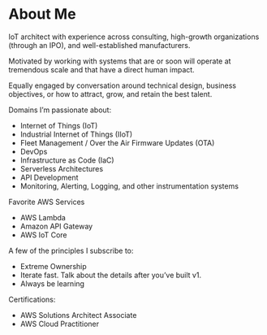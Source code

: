 # About Me

IoT architect with experience across consulting, high-growth organizations (through an IPO), and well-established manufacturers.

Motivated by working with systems that are or soon will operate at tremendous scale and that have a direct human impact.

Equally engaged by conversation around technical design, business objectives, or how to attract, grow, and retain the best talent.

Domains I’m passionate about:

- Internet of Things (IoT)
- Industrial Internet of Things (IIoT)
- Fleet Management / Over the Air Firmware Updates (OTA)
- DevOps
- Infrastructure as Code (IaC)
- Serverless Architectures
- API Development
- Monitoring, Alerting, Logging, and other instrumentation systems

Favorite AWS Services

- AWS Lambda
- Amazon API Gateway
- AWS IoT Core

A few of the principles I subscribe to:

- Extreme Ownership
- Iterate fast. Talk about the details after you’ve built v1.
- Always be learning

Certifications:

- AWS Solutions Architect Associate
- AWS Cloud Practitioner
